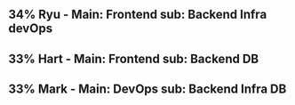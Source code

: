 ## 34% Ryu - Main: Frontend sub: Backend Infra devOps
## 33% Hart - Main: Frontend sub: Backend DB
## 33% Mark - Main: DevOps sub: Backend Infra DB

